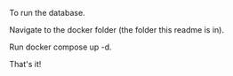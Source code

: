 To run the database.

Navigate to the docker folder (the folder this readme is in).

Run docker compose up -d.

That's it!